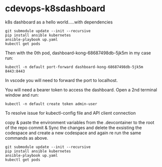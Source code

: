 # cdevops-k8sdashboard

k8s dashboard as a hello world.....with dependencies

```
git submodule update --init --recursive
pip install ansible kubernetes
ansible-playbook up.yaml
kubectl get pods
```
Then with the 0th pod, dashboard-kong-68687498db-5jk5m in my case run:

```
kubectl -n default port-forward dashboard-kong-68687498db-5jk5m 8443:8443
```
In vscode you will need to forward the port to localhost.

You will need a bearer token to access the dashboard. Open a 2nd terminal window and run:

```
kubectl -n default create token admin-user
```
To resolve issue for kubectl-config file and API client connection

copy & paste the environment variables from the .devcontainer to the root of the repo 
commit & Sync the changes and delete the exsisting the codespace and create a new codespace
and again re run the same commands as above.

```
git submodule update --init --recursive
pip install ansible kubernetes
ansible-playbook up.yaml
kubectl get pods




